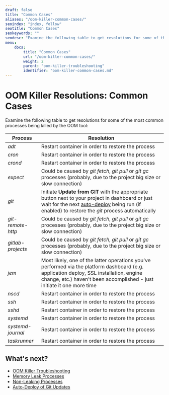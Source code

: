 ```yaml
---
draft: false
title: "Common Cases"
aliases: "/oom-killer-common-cases/"
seoindex: "index, follow"
seotitle: "Common Cases"
seokeywords: ""
seodesc: "Examine the following table to get resolutions for some of the most common processes being killed by the OOM tool:ProcessResolutionadtRestart container in order to restore the..."
menu: 
    docs:
        title: "Common Cases"
        url: "/oom-killer-common-cases/"
        weight: 2
        parent: "oom-killer-troubleshooting"
        identifier: "oom-killer-common-cases.md"
---
```


# OOM Killer Resolutions: Common Cases

Examine the following table to get resolutions for some of the most common processes being killed by the OOM tool:

|Process|Resolution|
|---|---|
|*adt*|Restart container in order to restore the process|
|*cron*|Restart container in order to restore the process|
|*crond*|Restart container in order to restore the process|
|*expect*|Could be caused by *git fetch*, *git pull* or *git gc* processes (probably, due to the project big size or slow connection)|
|*git*|Initiate **Update from GIT** with the appropriate button next to your project in dashboard or just wait for the next [auto-deploy](/git-svn-auto-deploy/) being run (if enabled) to restore the *git* process automatically|
|*git-remote-http*|Could be caused by *git fetch*, *git pull* or *git gc* processes (probably, due to the project big size or slow connection)|
|*gitlab-projects*|Could be caused by *git fetch*, *git pull* or *git gc* processes (probably, due to the project big size or slow connection)|
|*jem*|Most likely, one of the latter operations you've performed via the platform dashboard (e.g. application deploy, SSL installation, engine change, etc.) haven't been accomplished - just initiate it one more time|
|*nscd*|Restart container in order to restore the process|
|*ssh*|Restart container in order to restore the process|
|*sshd*|Restart container in order to restore the process|
|*systemd*|Restart container in order to restore the process|
|*systemd-journal*|Restart container in order to restore the process|
|*taskrunner*|Restart container in order to restore the process|


## What's next?

* [OOM Killer Troubleshooting](/oom-killer-troubleshooting/)
* [Memory Leak Processes](/oom-killer-leak-risk-processes/)
* [Non-Leaking Processes](/oom-killer-non-leaking-processes/)
* [Auto-Deploy of Git Updates](/git-svn-auto-deploy/)